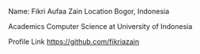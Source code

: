 Name: Fikri Aufaa Zain
Location
Bogor, Indonesia

Academics
Computer Science at University of Indonesia

Profile Link
https://github.com/fikriazain
